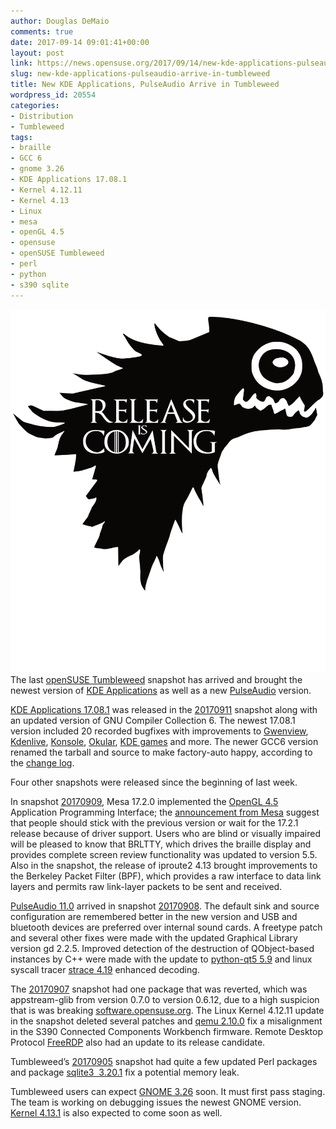 ```yaml
---
author: Douglas DeMaio
comments: true
date: 2017-09-14 09:01:41+00:00
layout: post
link: https://news.opensuse.org/2017/09/14/new-kde-applications-pulseaudio-arrive-in-tumbleweed/
slug: new-kde-applications-pulseaudio-arrive-in-tumbleweed
title: New KDE Applications, PulseAudio Arrive in Tumbleweed
wordpress_id: 20554
categories:
- Distribution
- Tumbleweed
tags:
- braille
- GCC 6
- gnome 3.26
- KDE Applications 17.08.1
- Kernel 4.12.11
- Kernel 4.13
- Linux
- mesa
- openGL 4.5
- opensuse
- openSUSE Tumbleweed
- perl
- python
- s390 sqlite
---
```


![](/wp-content/uploads/2017/09/release-is-coming-black.png)The last [openSUSE Tumbleweed](https://en.opensuse.org/Portal:Tumbleweed) snapshot has arrived and brought the newest version of [KDE Applications](https://www.kde.org/applications/) as well as a new [PulseAudio](https://www.freedesktop.org/wiki/Software/PulseAudio/) version.

[KDE Applications 17.08.1](https://www.kde.org/announcements/announce-applications-17.08.1.php) was released in the [20170911](https://lists.opensuse.org/opensuse-factory/2017-09/msg00237.html) snapshot along with an updated version of GNU Compiler Collection 6. The newest 17.08.1 version included 20 recorded bugfixes with improvements to [Gwenview](https://userbase.kde.org/Gwenview), [Kdenlive](https://kdenlive.org/), [Konsole](https://konsole.kde.org/), [Okular](https://okular.kde.org/), [KDE games](https://games.kde.org/) and more. The newer GCC6 version renamed the tarball and source to make factory-auto happy, according to the [change log](https://lists.opensuse.org/opensuse-factory/2017-09/msg00237.html).

Four other snapshots were released since the beginning of last week.

In snapshot [20170909](https://lists.opensuse.org/opensuse-factory/2017-09/msg00184.html), Mesa 17.2.0 implemented the [OpenGL 4.5](https://www.opengl.org/discussion_boards/showthread.php/184619-NVIDIA-releases-OpenGL-4-5-beta-drivers) Application Programming Interface; the [announcement from Mesa](https://www.mesa3d.org/relnotes/17.2.0.html) suggest that people should stick with the previous version or wait for the 17.2.1 release because of driver support. Users who are blind or visually impaired will be pleased to know that BRLTTY, which drives the braille display and provides complete screen review functionality was updated to version 5.5. Also in the snapshot, the release of iproute2 4.13 brought improvements to the Berkeley Packet Filter (BPF), which provides a raw interface to data link layers and permits raw link-layer packets to be sent and received.<!-- more -->

[PulseAudio 11.0](https://www.freedesktop.org/wiki/Software/PulseAudio/Notes/11.0/) arrived in snapshot [20170908](https://lists.opensuse.org/opensuse-factory/2017-09/msg00181.html). The default sink and source configuration are remembered better in the new version and USB and bluetooth devices are preferred over internal sound cards. A freetype patch and several other fixes were made with the updated Graphical Library version gd 2.2.5. Improved detection of the destruction of QObject-based instances by C++ were made with the update to [python-qt5 5.9](https://pypi.python.org/pypi/PyQt5) and linux syscall tracer [strace 4.19](https://strace.io/) enhanced decoding.

The [20170907](https://lists.opensuse.org/opensuse-factory/2017-09/msg00180.html) snapshot had one package that was reverted, which was appstream-glib from version 0.7.0 to version 0.6.12, due to a high suspicion that is was breaking [software.opensuse.org](https://software.opensuse.org/). The Linux Kernel 4.12.11 update in the snapshot deleted several patches and [qemu 2.10.0](https://wiki.qemu.org/ChangeLog/2.10) fix a misalignment in the S390 Connected Components Workbench firmware. Remote Desktop Protocol [FreeRDP](//www.freerdp.com/) also had an update to its release candidate.

Tumbleweed’s [20170905](https://lists.opensuse.org/opensuse-factory/2017-09/msg00179.html) snapshot had quite a few updated Perl packages and package [sqlite3  3.20.1](https://www.sqlite.org/releaselog/3_20_1.html) fix a potential memory leak.

Tumbleweed users can expect [GNOME 3.26](https://www.gnome.org/news/2017/09/gnome-3-26-released/) soon. It must first pass staging. The team is working on debugging issues the newest GNOME version. [Kernel 4.13.1](//www.omgubuntu.co.uk/2017/09/linux-4-13-kernel-features-release) is also expected to come soon as well.
